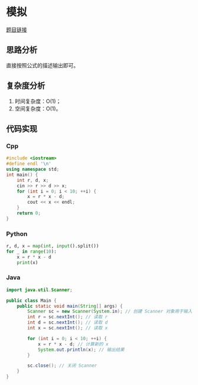 # 模拟
[题目链接](https://kamacoder.com/problempage.php?pid=1307)
## 思路分析
直接按照公式的描述输出即可。
## 复杂度分析
1. 时间复杂度：O(1)；
2. 空间复杂度：O(1)。
## 代码实现
### Cpp
``` cpp
#include <iostream>
#define endl '\n'
using namespace std;
int main() {
    int r, d, x;
    cin >> r >> d >> x;
    for (int i = 0; i < 10; ++i) {
        x = r * x - d;
        cout << x << endl;
    }
    return 0;
}
```
### Python
``` python
r, d, x = map(int, input().split())
for _ in range(10):
    x = r * x - d
    print(x)
```
### Java
``` java
import java.util.Scanner;

public class Main {
    public static void main(String[] args) {
        Scanner sc = new Scanner(System.in); // 创建 Scanner 对象用于输入
        int r = sc.nextInt(); // 读取 r
        int d = sc.nextInt(); // 读取 d
        int x = sc.nextInt(); // 读取 x

        for (int i = 0; i < 10; ++i) {
            x = r * x - d; // 计算新的 x
            System.out.println(x); // 输出结果
        }

        sc.close(); // 关闭 Scanner
    }
}
```
